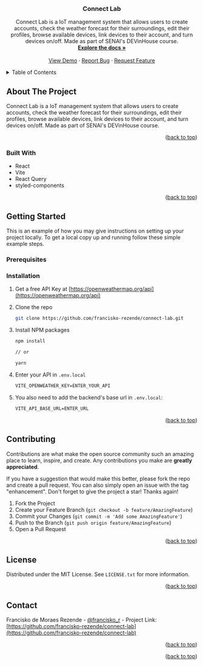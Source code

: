 <!-- Improved compatibility of back to top link: See: https://github.com/othneildrew/Best-README-Template/pull/73 -->

<a name="readme-top"></a>

<!--
*** Thanks for checking out the Best-README-Template. If you have a suggestion
*** that would make this better, please fork the repo and create a pull request
*** or simply open an issue with the tag "enhancement".
*** Don't forget to give the project a star!
*** Thanks again! Now go create something AMAZING! :D
-->

<!-- PROJECT SHIELDS -->
<!--
*** I'm using markdown "reference style" links for readability.
*** Reference links are enclosed in brackets [ ] instead of parentheses ( ).
*** See the bottom of this document for the declaration of the reference variables
*** for contributors-url, forks-url, etc. This is an optional, concise syntax you may use.
*** https://www.markdownguide.org/basic-syntax/#reference-style-links
-->

<!-- [![Contributors][contributors-shield]][contributors-url]
[![Forks][forks-shield]][forks-url]
[![Stargazers][stars-shield]][stars-url]
[![Issues][issues-shield]][issues-url]
[![MIT License][license-shield]][license-url]
[![LinkedIn][linkedin-shield]][linkedin-url] -->

<!-- PROJECT LOGO -->
<br />
<div align="center">
  <a href="https://github.com/francisko-rezende/connect-lab">
    <!-- <img src="images/logo.png" alt="Logo" width="80" height="80"> -->
  </a>

<h3 align="center">Connect Lab</h3>

  <p align="center">
    Connect Lab is a IoT management system that allows users to create accounts, check the weather forecast for their surroundings, edit their profiles, browse available devices, link devices to their account, and  turn devices on/off. Made as part of SENAI's DEVinHouse course.
    <br />
    <a href="https://github.com/francisko-rezende/connect-lab"><strong>Explore the docs »</strong></a>
    <br />
    <br />
    <a href="https://github.com/francisko-rezende/connect-lab">View Demo</a>
    ·
    <a href="https://github.com/francisko-rezende/connect-lab/issues">Report Bug</a>
    ·
    <a href="https://github.com/francisko-rezende/connect-lab/issues">Request Feature</a>
  </p>
</div>

<!-- TABLE OF CONTENTS -->
<details>
  <summary>Table of Contents</summary>
  <ol>
    <li>
      <a href="#about-the-project">About The Project</a>
      <ul>
        <li><a href="#built-with">Built With</a></li>
      </ul>
    </li>
    <li>
      <a href="#getting-started">Getting Started</a>
      <ul>
        <li><a href="#prerequisites">Prerequisites</a></li>
        <li><a href="#installation">Installation</a></li>
      </ul>
    </li>
    <li><a href="#usage">Usage</a></li>
    <li><a href="#roadmap">Roadmap</a></li>
    <li><a href="#contributing">Contributing</a></li>
    <li><a href="#license">License</a></li>
    <li><a href="#contact">Contact</a></li>
    <li><a href="#acknowledgments">Acknowledgments</a></li>
  </ol>
</details>

<!-- ABOUT THE PROJECT -->

## About The Project

<!-- [![ConnectLab][product-screenshot]](https://example.com) -->

Connect Lab is a IoT management system that allows users to create accounts, check the weather forecast for their surroundings, edit their profiles, browse available devices, link devices to their account, and turn devices on/off. Made as part of SENAI's DEVinHouse course.

<!-- Here's a blank template to get started: To avoid retyping too much info. Do a search and replace with your text editor for the following: `francisko-rezende`, `connect-lab`, `francisko-r`, `francisko-rezende`, `Connect Lab`, `Connect Lab is a IoT management system that allows users to create accounts, check the weather forecast for their surroundings, edit their profiles, browse available devices, link devices to their account, and turn devices on/off. Made as part of SENAI's DEVinHouse course.` -->

<p align="right">(<a href="#readme-top">back to top</a>)</p>

### Built With

- React
- Vite
- React Query
- styled-components
<!-- - [![Next][next.js]][next-url]
- [![React][react.js]][react-url]
- [![Vue][vue.js]][vue-url]
- [![Angular][angular.io]][angular-url]
- [![Svelte][svelte.dev]][svelte-url]
- [![Laravel][laravel.com]][laravel-url]
- [![Bootstrap][bootstrap.com]][bootstrap-url]
- [![JQuery][jquery.com]][jquery-url] -->

<p align="right">(<a href="#readme-top">back to top</a>)</p>

<!-- GETTING STARTED -->

## Getting Started

This is an example of how you may give instructions on setting up your project locally.
To get a local copy up and running follow these simple example steps.

### Prerequisites

<!--
This is an example of how to list things you need to use the software and how to install them.

- npm
  ```sh
  npm install npm@latest -g
  ``` -->

### Installation

1. Get a free API Key at [https://openweathermap.org/api](https://openweathermap.org/api)
2. Clone the repo
   ```sh
   git clone https://github.com/francisko-rezende/connect-lab.git
   ```
3. Install NPM packages

   ```sh
   npm install

   // or

   yarn
   ```

4. Enter your API in `.env.local`
   ```txt
   VITE_OPENWEATHER_KEY=ENTER_YOUR_API
   ```
5. You also need to add the backend's base url in `.env.local`:
   ```txt
   VITE_API_BASE_URL=ENTER_URL
   ```

<p align="right">(<a href="#readme-top">back to top</a>)</p>

<!-- USAGE EXAMPLES -->

<!-- ## Usage

Use this space to show useful examples of how a project can be used. Additional screenshots, code examples and demos work well in this space. You may also link to more resources.

_For more examples, please refer to the [Documentation](https://example.com)_

<p align="right">(<a href="#readme-top">back to top</a>)</p> -->

<!-- ROADMAP -->

<!-- ## Roadmap

- [ ] Feature 1
- [ ] Feature 2
- [ ] Feature 3
  - [ ] Nested Feature

See the [open issues](https://github.com/francisko-rezende/connect-lab/issues) for a full list of proposed features (and known issues).

<p align="right">(<a href="#readme-top">back to top</a>)</p> -->

<!-- CONTRIBUTING -->

## Contributing

Contributions are what make the open source community such an amazing place to learn, inspire, and create. Any contributions you make are **greatly appreciated**.

If you have a suggestion that would make this better, please fork the repo and create a pull request. You can also simply open an issue with the tag "enhancement".
Don't forget to give the project a star! Thanks again!

1. Fork the Project
2. Create your Feature Branch (`git checkout -b feature/AmazingFeature`)
3. Commit your Changes (`git commit -m 'Add some AmazingFeature'`)
4. Push to the Branch (`git push origin feature/AmazingFeature`)
5. Open a Pull Request

<p align="right">(<a href="#readme-top">back to top</a>)</p>

<!-- LICENSE -->

## License

Distributed under the MIT License. See `LICENSE.txt` for more information.

<p align="right">(<a href="#readme-top">back to top</a>)</p>

<!-- CONTACT -->

## Contact

Francisko de Moraes Rezende - [@francisko_r](https://twitter.com/francisko_r) -
Project Link: [https://github.com/francisko-rezende/connect-lab](https://github.com/francisko-rezende/connect-lab)

<p align="right">(<a href="#readme-top">back to top</a>)</p>

<!-- ACKNOWLEDGMENTS -->

<!-- ## Acknowledgments

- []()
- []()
- []() -->

<p align="right">(<a href="#readme-top">back to top</a>)</p>

<!-- MARKDOWN LINKS & IMAGES -->
<!-- https://www.markdownguide.org/basic-syntax/#reference-style-links -->

[contributors-shield]: https://img.shields.io/github/contributors/francisko-rezende/connect-lab.svg?style=for-the-badge
[contributors-url]: https://github.com/francisko-rezende/connect-lab/graphs/contributors
[forks-shield]: https://img.shields.io/github/forks/francisko-rezende/connect-lab.svg?style=for-the-badge
[forks-url]: https://github.com/francisko-rezende/connect-lab/network/members
[stars-shield]: https://img.shields.io/github/stars/francisko-rezende/connect-lab.svg?style=for-the-badge
[stars-url]: https://github.com/francisko-rezende/connect-lab/stargazers
[issues-shield]: https://img.shields.io/github/issues/francisko-rezende/connect-lab.svg?style=for-the-badge
[issues-url]: https://github.com/francisko-rezende/connect-lab/issues
[license-shield]: https://img.shields.io/github/license/francisko-rezende/connect-lab.svg?style=for-the-badge
[license-url]: https://github.com/francisko-rezende/connect-lab/blob/master/LICENSE.txt
[linkedin-shield]: https://img.shields.io/badge/-LinkedIn-black.svg?style=for-the-badge&logo=linkedin&colorB=555
[linkedin-url]: https://linkedin.com/in/francisko-rezende
[product-screenshot]: images/screenshot.png
[next.js]: https://img.shields.io/badge/next.js-000000?style=for-the-badge&logo=nextdotjs&logoColor=white
[next-url]: https://nextjs.org/
[react.js]: https://img.shields.io/badge/React-20232A?style=for-the-badge&logo=react&logoColor=61DAFB
[react-url]: https://reactjs.org/
[vue.js]: https://img.shields.io/badge/Vue.js-35495E?style=for-the-badge&logo=vuedotjs&logoColor=4FC08D
[vue-url]: https://vuejs.org/
[angular.io]: https://img.shields.io/badge/Angular-DD0031?style=for-the-badge&logo=angular&logoColor=white
[angular-url]: https://angular.io/
[svelte.dev]: https://img.shields.io/badge/Svelte-4A4A55?style=for-the-badge&logo=svelte&logoColor=FF3E00
[svelte-url]: https://svelte.dev/
[laravel.com]: https://img.shields.io/badge/Laravel-FF2D20?style=for-the-badge&logo=laravel&logoColor=white
[laravel-url]: https://laravel.com
[bootstrap.com]: https://img.shields.io/badge/Bootstrap-563D7C?style=for-the-badge&logo=bootstrap&logoColor=white
[bootstrap-url]: https://getbootstrap.com
[jquery.com]: https://img.shields.io/badge/jQuery-0769AD?style=for-the-badge&logo=jquery&logoColor=white
[jquery-url]: https://jquery.com
